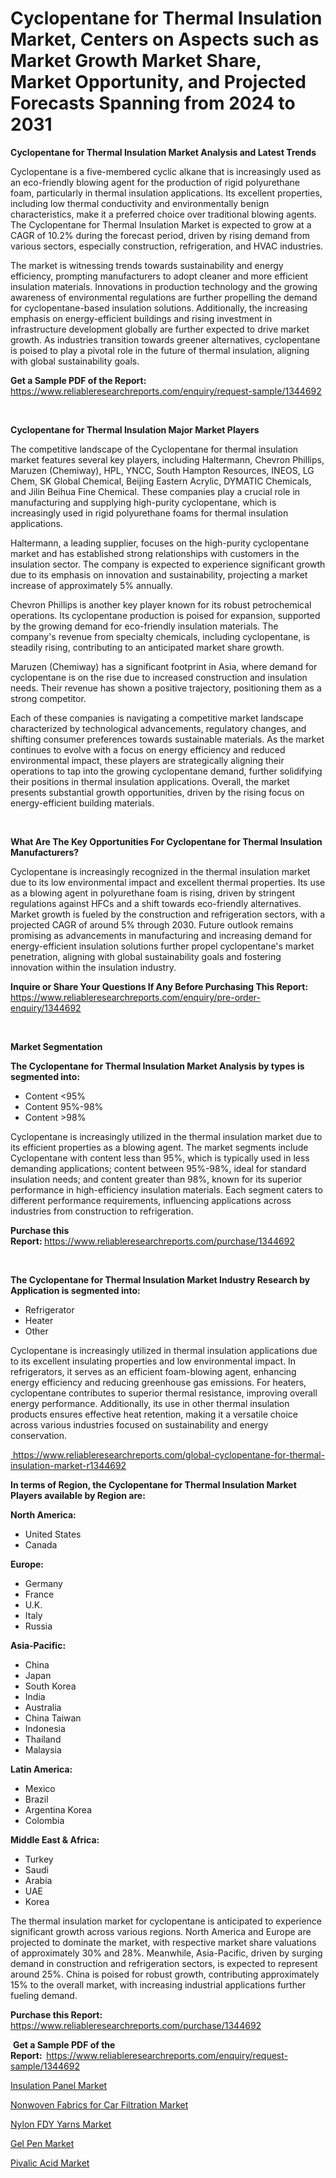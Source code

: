 <p><h1>Cyclopentane for Thermal Insulation Market, Centers on Aspects such as Market Growth Market Share, Market Opportunity, and Projected Forecasts Spanning from 2024 to 2031</h1></p><p><strong>Cyclopentane for Thermal Insulation Market Analysis and Latest Trends</strong></p>
<p><p>Cyclopentane is a five-membered cyclic alkane that is increasingly used as an eco-friendly blowing agent for the production of rigid polyurethane foam, particularly in thermal insulation applications. Its excellent properties, including low thermal conductivity and environmentally benign characteristics, make it a preferred choice over traditional blowing agents. The Cyclopentane for Thermal Insulation Market is expected to grow at a CAGR of 10.2% during the forecast period, driven by rising demand from various sectors, especially construction, refrigeration, and HVAC industries.</p><p>The market is witnessing trends towards sustainability and energy efficiency, prompting manufacturers to adopt cleaner and more efficient insulation materials. Innovations in production technology and the growing awareness of environmental regulations are further propelling the demand for cyclopentane-based insulation solutions. Additionally, the increasing emphasis on energy-efficient buildings and rising investment in infrastructure development globally are further expected to drive market growth. As industries transition towards greener alternatives, cyclopentane is poised to play a pivotal role in the future of thermal insulation, aligning with global sustainability goals.</p></p>
<p><strong>Get a Sample PDF of the Report:&nbsp;</strong> <a href="https://www.reliableresearchreports.com/enquiry/request-sample/1344692?utm_campaign=9&utm_medium=2&utm_source=Github&utm_content=ia&utm_term=11122024&utm_id=cyclopentane-for-thermal-insulation">https://www.reliableresearchreports.com/enquiry/request-sample/1344692</a></p>
<p>&nbsp;</p>
<p><strong>Cyclopentane for Thermal Insulation Major Market Players</strong></p>
<p><p>The competitive landscape of the Cyclopentane for thermal insulation market features several key players, including Haltermann, Chevron Phillips, Maruzen (Chemiway), HPL, YNCC, South Hampton Resources, INEOS, LG Chem, SK Global Chemical, Beijing Eastern Acrylic, DYMATIC Chemicals, and Jilin Beihua Fine Chemical. These companies play a crucial role in manufacturing and supplying high-purity cyclopentane, which is increasingly used in rigid polyurethane foams for thermal insulation applications.</p><p>Haltermann, a leading supplier, focuses on the high-purity cyclopentane market and has established strong relationships with customers in the insulation sector. The company is expected to experience significant growth due to its emphasis on innovation and sustainability, projecting a market increase of approximately 5% annually.</p><p>Chevron Phillips is another key player known for its robust petrochemical operations. Its cyclopentane production is poised for expansion, supported by the growing demand for eco-friendly insulation materials. The company's revenue from specialty chemicals, including cyclopentane, is steadily rising, contributing to an anticipated market share growth.</p><p>Maruzen (Chemiway) has a significant footprint in Asia, where demand for cyclopentane is on the rise due to increased construction and insulation needs. Their revenue has shown a positive trajectory, positioning them as a strong competitor.</p><p>Each of these companies is navigating a competitive market landscape characterized by technological advancements, regulatory changes, and shifting consumer preferences towards sustainable materials. As the market continues to evolve with a focus on energy efficiency and reduced environmental impact, these players are strategically aligning their operations to tap into the growing cyclopentane demand, further solidifying their positions in thermal insulation applications. Overall, the market presents substantial growth opportunities, driven by the rising focus on energy-efficient building materials.</p></p>
<p>&nbsp;</p>
<p><strong>What Are The Key Opportunities For Cyclopentane for Thermal Insulation Manufacturers?</strong></p>
<p><p>Cyclopentane is increasingly recognized in the thermal insulation market due to its low environmental impact and excellent thermal properties. Its use as a blowing agent in polyurethane foam is rising, driven by stringent regulations against HFCs and a shift towards eco-friendly alternatives. Market growth is fueled by the construction and refrigeration sectors, with a projected CAGR of around 5% through 2030. Future outlook remains promising as advancements in manufacturing and increasing demand for energy-efficient insulation solutions further propel cyclopentane's market penetration, aligning with global sustainability goals and fostering innovation within the insulation industry.</p></p>
<p><strong>Inquire or Share Your Questions If Any Before Purchasing This Report:</strong> <a href="https://www.reliableresearchreports.com/enquiry/pre-order-enquiry/1344692?utm_campaign=9&utm_medium=2&utm_source=Github&utm_content=ia&utm_term=11122024&utm_id=cyclopentane-for-thermal-insulation">https://www.reliableresearchreports.com/enquiry/pre-order-enquiry/1344692</a></p>
<p>&nbsp;</p>
<p><strong>Market Segmentation</strong></p>
<p><strong>The Cyclopentane for Thermal Insulation Market Analysis by types is segmented into:</strong></p>
<p><ul><li>Content <95%</li><li>Content 95%-98%</li><li>Content >98%</li></ul></p>
<p><p>Cyclopentane is increasingly utilized in the thermal insulation market due to its efficient properties as a blowing agent. The market segments include Cyclopentane with content less than 95%, which is typically used in less demanding applications; content between 95%-98%, ideal for standard insulation needs; and content greater than 98%, known for its superior performance in high-efficiency insulation materials. Each segment caters to different performance requirements, influencing applications across industries from construction to refrigeration.</p></p>
<p><strong>Purchase this Report:&nbsp;</strong><a href="https://www.reliableresearchreports.com/purchase/1344692?utm_campaign=9&utm_medium=2&utm_source=Github&utm_content=ia&utm_term=11122024&utm_id=cyclopentane-for-thermal-insulation">https://www.reliableresearchreports.com/purchase/1344692</a></p>
<p>&nbsp;</p>
<p><strong>The Cyclopentane for Thermal Insulation Market Industry Research by Application is segmented into:</strong></p>
<p><ul><li>Refrigerator</li><li>Heater</li><li>Other</li></ul></p>
<p><p>Cyclopentane is increasingly utilized in thermal insulation applications due to its excellent insulating properties and low environmental impact. In refrigerators, it serves as an efficient foam-blowing agent, enhancing energy efficiency and reducing greenhouse gas emissions. For heaters, cyclopentane contributes to superior thermal resistance, improving overall energy performance. Additionally, its use in other thermal insulation products ensures effective heat retention, making it a versatile choice across various industries focused on sustainability and energy conservation.</p></p>
<p><a href="https://www.reliableresearchreports.com/global-cyclopentane-for-thermal-insulation-market-r1344692?utm_campaign=9&utm_medium=2&utm_source=Github&utm_content=ia&utm_term=11122024&utm_id=cyclopentane-for-thermal-insulation">&nbsp;https://www.reliableresearchreports.com/global-cyclopentane-for-thermal-insulation-market-r1344692</a></p>
<p><strong>In terms of Region, the Cyclopentane for Thermal Insulation Market Players available by Region are:</strong></p>
<p>
    <p> <strong> North America: </strong>
        <ul>
            <li>United States</li>
            <li>Canada</li>
        </ul>
        </p> 
    <p> <strong> Europe: </strong>
        <ul>
            <li>Germany</li>
            <li>France</li>
            <li>U.K.</li>
            <li>Italy</li>
            <li>Russia</li>
        </ul>
        </p> 
    <p> <strong> Asia-Pacific: </strong>
        <ul>
            <li>China</li>
            <li>Japan</li>
            <li>South Korea</li>
            <li>India</li>
            <li>Australia</li>
            <li>China Taiwan</li>
            <li>Indonesia</li>
            <li>Thailand</li>
            <li>Malaysia</li>
        </ul>
        </p> 
    <p> <strong> Latin America: </strong>
        <ul>
            <li>Mexico</li>
            <li>Brazil</li>
            <li>Argentina Korea</li>
            <li>Colombia</li>
        </ul>
        </p> 
    <p> <strong> Middle East & Africa: </strong>
        <ul>
            <li>Turkey</li>
            <li>Saudi</li>
            <li>Arabia</li>
            <li>UAE</li>
            <li>Korea</li>
        </ul>
    </p>
    </p>
<p><p>The thermal insulation market for cyclopentane is anticipated to experience significant growth across various regions. North America and Europe are projected to dominate the market, with respective market share valuations of approximately 30% and 28%. Meanwhile, Asia-Pacific, driven by surging demand in construction and refrigeration sectors, is expected to represent around 25%. China is poised for robust growth, contributing approximately 15% to the overall market, with increasing industrial applications further fueling demand.</p></p>
<p><strong>Purchase this Report: </strong><a href="https://www.reliableresearchreports.com/purchase/1344692?utm_campaign=9&utm_medium=2&utm_source=Github&utm_content=ia&utm_term=11122024&utm_id=cyclopentane-for-thermal-insulation">https://www.reliableresearchreports.com/purchase/1344692</a></p>
<p>&nbsp;<strong>Get a Sample PDF of the Report:&nbsp;&nbsp;</strong><a href="https://www.reliableresearchreports.com/enquiry/request-sample/1344692?utm_campaign=9&utm_medium=2&utm_source=Github&utm_content=ia&utm_term=11122024&utm_id=cyclopentane-for-thermal-insulation">https://www.reliableresearchreports.com/enquiry/request-sample/1344692</a></p>
<p><strong></strong></p>
<p><p><a href="https://www.linkedin.com/pulse/impressive-size-global-insulation-panel-market-set-reach-go4ie?utm_campaign=9&utm_medium=2&utm_source=Github&utm_content=ia&utm_term=11122024&utm_id=cyclopentane-for-thermal-insulation">Insulation Panel Market</a></p><p><a href="https://github.com/hgf64gh/Market-Research-Report-List-1/blob/main/nonwoven-fabrics-for-car-filtration-market.md?utm_campaign=9&utm_medium=2&utm_source=Github&utm_content=ia&utm_term=11122024&utm_id=cyclopentane-for-thermal-insulation">Nonwoven Fabrics for Car Filtration Market</a></p><p><a href="https://github.com/marloy8/Market-Research-Report-List-6/blob/main/nylon-fdy-yarns-market.md?utm_campaign=9&utm_medium=2&utm_source=Github&utm_content=ia&utm_term=11122024&utm_id=cyclopentane-for-thermal-insulation">Nylon FDY Yarns Market</a></p><p><a href="https://www.linkedin.com/pulse/c-hannibex-sqmmf?utm_campaign=9&utm_medium=2&utm_source=Github&utm_content=ia&utm_term=11122024&utm_id=cyclopentane-for-thermal-insulation">Gel Pen Market</a></p><p><a href="https://www.linkedin.com/pulse/pivalic-acid-market-size-revenue-analysis-cagr-64-from-2024-ydzqe?utm_campaign=9&utm_medium=2&utm_source=Github&utm_content=ia&utm_term=11122024&utm_id=cyclopentane-for-thermal-insulation">Pivalic Acid Market</a></p></p>